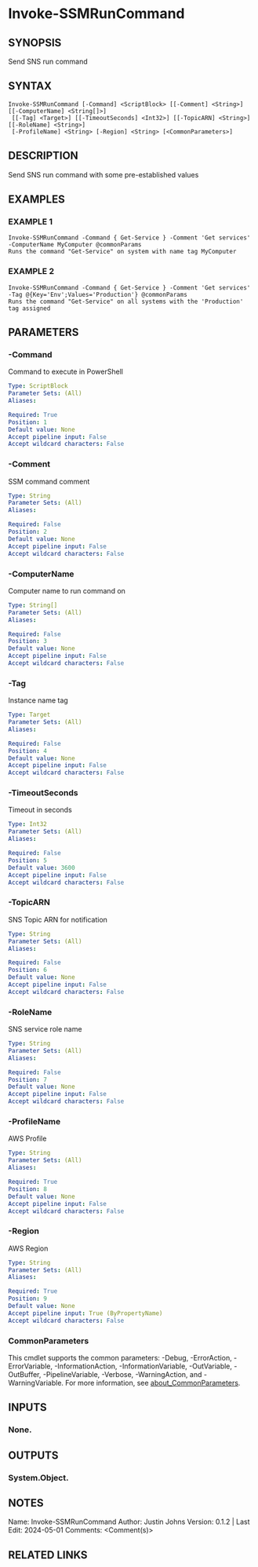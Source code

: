 # Invoke-SSMRunCommand

## SYNOPSIS
Send SNS run command

## SYNTAX

```
Invoke-SSMRunCommand [-Command] <ScriptBlock> [[-Comment] <String>] [[-ComputerName] <String[]>]
 [[-Tag] <Target>] [[-TimeoutSeconds] <Int32>] [[-TopicARN] <String>] [[-RoleName] <String>]
 [-ProfileName] <String> [-Region] <String> [<CommonParameters>]
```

## DESCRIPTION
Send SNS run command with some pre-established values

## EXAMPLES

### EXAMPLE 1
```
Invoke-SSMRunCommand -Command { Get-Service } -Comment 'Get services' -ComputerName MyComputer @commonParams
Runs the command "Get-Service" on system with name tag MyComputer
```

### EXAMPLE 2
```
Invoke-SSMRunCommand -Command { Get-Service } -Comment 'Get services' -Tag @{Key='Env';Values='Production'} @commonParams
Runs the command "Get-Service" on all systems with the 'Production' tag assigned
```

## PARAMETERS

### -Command
Command to execute in PowerShell

```yaml
Type: ScriptBlock
Parameter Sets: (All)
Aliases:

Required: True
Position: 1
Default value: None
Accept pipeline input: False
Accept wildcard characters: False
```

### -Comment
SSM command comment

```yaml
Type: String
Parameter Sets: (All)
Aliases:

Required: False
Position: 2
Default value: None
Accept pipeline input: False
Accept wildcard characters: False
```

### -ComputerName
Computer name to run command on

```yaml
Type: String[]
Parameter Sets: (All)
Aliases:

Required: False
Position: 3
Default value: None
Accept pipeline input: False
Accept wildcard characters: False
```

### -Tag
Instance name tag

```yaml
Type: Target
Parameter Sets: (All)
Aliases:

Required: False
Position: 4
Default value: None
Accept pipeline input: False
Accept wildcard characters: False
```

### -TimeoutSeconds
Timeout in seconds

```yaml
Type: Int32
Parameter Sets: (All)
Aliases:

Required: False
Position: 5
Default value: 3600
Accept pipeline input: False
Accept wildcard characters: False
```

### -TopicARN
SNS Topic ARN for notification

```yaml
Type: String
Parameter Sets: (All)
Aliases:

Required: False
Position: 6
Default value: None
Accept pipeline input: False
Accept wildcard characters: False
```

### -RoleName
SNS service role name

```yaml
Type: String
Parameter Sets: (All)
Aliases:

Required: False
Position: 7
Default value: None
Accept pipeline input: False
Accept wildcard characters: False
```

### -ProfileName
AWS Profile

```yaml
Type: String
Parameter Sets: (All)
Aliases:

Required: True
Position: 8
Default value: None
Accept pipeline input: False
Accept wildcard characters: False
```

### -Region
AWS Region

```yaml
Type: String
Parameter Sets: (All)
Aliases:

Required: True
Position: 9
Default value: None
Accept pipeline input: True (ByPropertyName)
Accept wildcard characters: False
```

### CommonParameters
This cmdlet supports the common parameters: -Debug, -ErrorAction, -ErrorVariable, -InformationAction, -InformationVariable, -OutVariable, -OutBuffer, -PipelineVariable, -Verbose, -WarningAction, and -WarningVariable. For more information, see [about_CommonParameters](http://go.microsoft.com/fwlink/?LinkID=113216).

## INPUTS

### None.
## OUTPUTS

### System.Object.
## NOTES
Name:     Invoke-SSMRunCommand
Author:   Justin Johns
Version:  0.1.2 | Last Edit: 2024-05-01
Comments: \<Comment(s)\>

## RELATED LINKS
